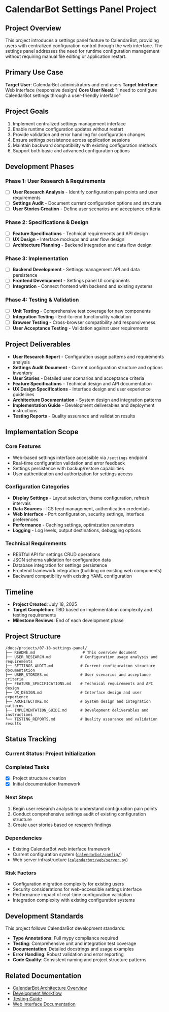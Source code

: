 # CalendarBot Settings Panel Project

## Project Overview

This project introduces a settings panel feature to CalendarBot, providing users with centralized configuration control through the web interface. The settings panel addresses the need for runtime configuration management without requiring manual file editing or application restart.

## Primary Use Case

**Target User**: CalendarBot administrators and end users
**Target Interface**: Web interface (responsive design)
**Core User Need**: "I need to configure CalendarBot settings through a user-friendly interface"

## Project Goals

1. Implement centralized settings management interface
2. Enable runtime configuration updates without restart
3. Provide validation and error handling for configuration changes
4. Ensure settings persistence across application sessions
5. Maintain backward compatibility with existing configuration methods
6. Support both basic and advanced configuration options

## Development Phases

### Phase 1: User Research & Requirements
- [ ] **User Research Analysis** - Identify configuration pain points and user requirements
- [ ] **Settings Audit** - Document current configuration options and structure
- [ ] **User Stories Creation** - Define user scenarios and acceptance criteria

### Phase 2: Specifications & Design
- [ ] **Feature Specifications** - Technical requirements and API design
- [ ] **UX Design** - Interface mockups and user flow design
- [ ] **Architecture Planning** - Backend integration and data flow design

### Phase 3: Implementation
- [ ] **Backend Development** - Settings management API and data persistence
- [ ] **Frontend Development** - Settings panel UI components
- [ ] **Integration** - Connect frontend with backend and existing systems

### Phase 4: Testing & Validation
- [ ] **Unit Testing** - Comprehensive test coverage for new components
- [ ] **Integration Testing** - End-to-end functionality validation
- [ ] **Browser Testing** - Cross-browser compatibility and responsiveness
- [ ] **User Acceptance Testing** - Validation against user requirements

## Project Deliverables

- **User Research Report** - Configuration usage patterns and requirements analysis
- **Settings Audit Document** - Current configuration structure and options inventory
- **User Stories** - Detailed user scenarios and acceptance criteria
- **Feature Specifications** - Technical design and API documentation
- **UX Design Specifications** - Interface design and user experience guidelines
- **Architecture Documentation** - System design and integration patterns
- **Implementation Guide** - Development deliverables and deployment instructions
- **Testing Reports** - Quality assurance and validation results

## Implementation Scope

### Core Features
- Web-based settings interface accessible via `/settings` endpoint
- Real-time configuration validation and error feedback
- Settings persistence with backup/restore capabilities
- User authentication and authorization for settings access

### Configuration Categories
- **Display Settings** - Layout selection, theme configuration, refresh intervals
- **Data Sources** - ICS feed management, authentication credentials
- **Web Interface** - Port configuration, security settings, interface preferences
- **Performance** - Caching settings, optimization parameters
- **Logging** - Log levels, output destinations, debugging options

### Technical Requirements
- RESTful API for settings CRUD operations
- JSON schema validation for configuration data
- Database integration for settings persistence
- Frontend framework integration (building on existing web components)
- Backward compatibility with existing YAML configuration

## Timeline

- **Project Created**: July 18, 2025
- **Target Completion**: TBD based on implementation complexity and testing requirements
- **Milestone Reviews**: End of each development phase

## Project Structure

```
/docs/projects/07-18-settings-panel/
├── README.md                     # This overview document
├── USER_RESEARCH.md             # Configuration usage analysis and requirements
├── SETTINGS_AUDIT.md            # Current configuration structure documentation
├── USER_STORIES.md              # User scenarios and acceptance criteria
├── FEATURE_SPECIFICATIONS.md    # Technical requirements and API design
├── UX_DESIGN.md                 # Interface design and user experience
├── ARCHITECTURE.md              # System design and integration patterns
├── IMPLEMENTATION_GUIDE.md      # Development deliverables and instructions
└── TESTING_REPORTS.md           # Quality assurance and validation results
```

## Status Tracking

### Current Status: **Project Initialization**

### Completed Tasks
- [x] Project structure creation
- [x] Initial documentation framework

### Next Steps
1. Begin user research analysis to understand configuration pain points
2. Conduct comprehensive settings audit of existing configuration structure
3. Create user stories based on research findings

### Dependencies
- Existing CalendarBot web interface framework
- Current configuration system ([`calendarbot/config/`](../../../calendarbot/config/))
- Web server infrastructure ([`calendarbot/web/server.py`](../../../calendarbot/web/server.py))

### Risk Factors
- Configuration migration complexity for existing users
- Security considerations for web-accessible settings interface
- Performance impact of real-time configuration validation
- Integration complexity with existing configuration systems

## Development Standards

This project follows CalendarBot development standards:
- **Type Annotations**: Full mypy compliance required
- **Testing**: Comprehensive unit and integration test coverage
- **Documentation**: Detailed docstrings and usage examples
- **Error Handling**: Robust validation and error reporting
- **Code Quality**: Consistent naming and project structure patterns

## Related Documentation

- [CalendarBot Architecture Overview](../../architecture/ARCHITECTURE.md)
- [Development Workflow](../../development/DEVELOPMENT_WORKFLOW.md)
- [Testing Guide](../../development/TESTING_GUIDE.md)
- [Web Interface Documentation](../../user/USAGE.md#web-interface)